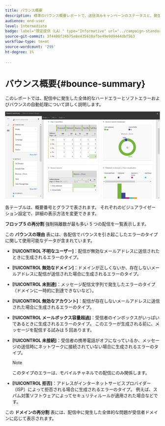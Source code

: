 ```yaml
---
title: バウンス概要
description: 標準のバウンス概要レポートで、送信済みキャンペーンのステータスと、発生した可能性のあるエラーについて説明します。
audience: end-user
level: Intermediate
badge: label="限定提供（LA）" type="Informative" url="../campaign-standard-migration-home.md" tooltip="Campaign Standard移行済みユーザーに制限"
source-git-commit: 3f4400f24b75e8e435610afbe49e9d9444dbf563
workflow-type: tm+mt
source-wordcount: '295'
ht-degree: 1%

---
```


# バウンス概要{#bounce-summary}

このレポートでは、配信中に発生した全体的なハードエラーとソフトエラーおよびバウンスの自動処理について詳しく説明します。

![](assets/campaign_reports_bounces.png)

各テーブルは、概要番号とグラフで表されます。 それぞれのビジュアライゼーション設定で、詳細の表示方法を変更できます。

**フロップ 5 の再分割** 強制隔離数が最も多い 5 つの配信を一覧表示します。

この **バウンスの理由** 表には、各配信でバウンスを引き起こしたエラーのタイプに関して使用可能なデータが含まれています。

* **[!UICONTROL 不明なユーザー]**：配信が無効なメールアドレスに送信されたときに生成されるエラーのタイプ。
* **[!UICONTROL 無効なドメイン]**：ドメインが正しくないか、存在しないメールアドレスに配信が送信された場合に生成されるエラーのタイプ。
* **[!UICONTROL 未到達]**：メッセージ配信文字列で発生したエラーのタイプ（ドメインに一時的に到達できないなど）。
* **[!UICONTROL 無効なアカウント]**：配信が存在しないメールアドレスに送信された場合に生成されるエラーのタイプ。
* **[!UICONTROL メールボックス容量超過]**：受信者のインボックスがいっぱいであるときに生成されるエラーのタイプ。 このエラーが生成される前に、メッセージを配信する試みは 5 回あります。
* **[!UICONTROL 未接続]**：受信者の携帯電話がオフになっているか、メッセージの送信時にネットワークに接続されていない場合に生成されるエラーのタイプ。

  >[!NOTE]
  >
  >このタイプのエラーは、モバイルチャネルでの配信にのみ関係します。

* **[!UICONTROL 拒否]**：アドレスがインターネットサービスプロバイダー（ISP）によって拒否される場合に生成されるエラーのタイプ。 例えば、スパム対策ソフトウェアによってセキュリティルールが適用された場合などです。

この **ドメインの再分割** 表には、配信中に発生した全体的な問題が受信者ドメインに応じて表示されます。
